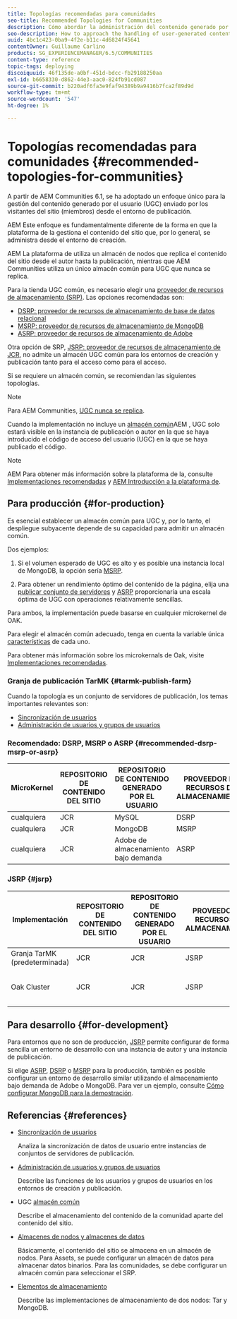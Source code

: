 ```yaml
---
title: Topologías recomendadas para comunidades
seo-title: Recommended Topologies for Communities
description: Cómo abordar la administración del contenido generado por el usuario (UGC)
seo-description: How to approach the handling of user-generated content (UGC)
uuid: 4bc1c423-0ba9-4f2e-b11c-4d6824f45641
contentOwner: Guillaume Carlino
products: SG_EXPERIENCEMANAGER/6.5/COMMUNITIES
content-type: reference
topic-tags: deploying
discoiquuid: 46f135de-a0bf-451d-bdcc-fb29188250aa
exl-id: b6658330-d862-44e3-aac0-824fb91cd087
source-git-commit: b220adf6fa3e9faf94389b9a9416b7fca2f89d9d
workflow-type: tm+mt
source-wordcount: '547'
ht-degree: 1%

---
```


# Topologías recomendadas para comunidades {#recommended-topologies-for-communities}

A partir de AEM Communities 6.1, se ha adoptado un enfoque único para la gestión del contenido generado por el usuario (UGC) enviado por los visitantes del sitio (miembros) desde el entorno de publicación.

AEM Este enfoque es fundamentalmente diferente de la forma en que la plataforma de la gestiona el contenido del sitio que, por lo general, se administra desde el entorno de creación.

AEM La plataforma de utiliza un almacén de nodos que replica el contenido del sitio desde el autor hasta la publicación, mientras que AEM Communities utiliza un único almacén común para UGC que nunca se replica.

Para la tienda UGC común, es necesario elegir una [proveedor de recursos de almacenamiento (SRP)](working-with-srp.md). Las opciones recomendadas son:

* [DSRP: proveedor de recursos de almacenamiento de base de datos relacional](dsrp.md)
* [MSRP: proveedor de recursos de almacenamiento de MongoDB](msrp.md)
* [ASRP: proveedor de recursos de almacenamiento de Adobe](asrp.md)

Otra opción de SRP, [JSRP: proveedor de recursos de almacenamiento de JCR](jsrp.md), no admite un almacén UGC común para los entornos de creación y publicación tanto para el acceso como para el acceso.

Si se requiere un almacén común, se recomiendan las siguientes topologías.

>[!NOTE]
>
>Para AEM Communities, [UGC nunca se replica](working-with-srp.md#ugc-never-replicated).
>
>Cuando la implementación no incluye un [almacén común](working-with-srp.md)AEM , UGC solo estará visible en la instancia de publicación o autor en la que se haya introducido el código de acceso del usuario (UGC) en la que se haya publicado el código.

>[!NOTE]
>
>AEM Para obtener más información sobre la plataforma de la, consulte [Implementaciones recomendadas](../../help/sites-deploying/recommended-deploys.md) y [AEM Introducción a la plataforma de](../../help/sites-deploying/data-store-config.md).

## Para producción {#for-production}

Es esencial establecer un almacén común para UGC y, por lo tanto, el despliegue subyacente depende de su capacidad para admitir un almacén común.

Dos ejemplos:

1. Si el volumen esperado de UGC es alto y es posible una instancia local de MongoDB, la opción sería [MSRP](msrp.md).

1. Para obtener un rendimiento óptimo del contenido de la página, elija una [publicar conjunto de servidores](../../help/sites-deploying/recommended-deploys.md#tarmk-farm) y [ASRP](asrp.md) proporcionaría una escala óptima de UGC con operaciones relativamente sencillas.

Para ambos, la implementación puede basarse en cualquier microkernel de OAK.

Para elegir el almacén común adecuado, tenga en cuenta la variable única [características](working-with-srp.md#characteristics-of-srp-options) de cada uno.

Para obtener más información sobre los microkernals de Oak, visite [Implementaciones recomendadas](../../help/sites-deploying/recommended-deploys.md).

### Granja de publicación TarMK {#tarmk-publish-farm}

Cuando la topología es un conjunto de servidores de publicación, los temas importantes relevantes son:

* [Sincronización de usuarios](sync.md)
* [Administración de usuarios y grupos de usuarios](users.md)

### Recomendado: DSRP, MSRP o ASRP {#recommended-dsrp-msrp-or-asrp}

| MicroKernel | REPOSITORIO DE CONTENIDO DEL SITIO | REPOSITORIO DE CONTENIDO GENERADO POR EL USUARIO | PROVEEDOR DE RECURSOS DE ALMACENAMIENTO | ALMACÉN COMÚN |
|-------------|------------------------|----------------------------------|---------------------------|---------------|
| cualquiera | JCR | MySQL | DSRP | Sí |
| cualquiera | JCR | MongoDB | MSRP | Sí |
| cualquiera | JCR | Adobe de almacenamiento bajo demanda | ASRP | Sí |

### JSRP {#jsrp}


| Implementación | REPOSITORIO DE CONTENIDO DEL SITIO | REPOSITORIO DE CONTENIDO GENERADO POR EL USUARIO | PROVEEDOR DE RECURSOS DE ALMACENAMIENTO | ALMACÉN COMÚN |
|----------------------|------------------------|----------------------------------|---------------------------|---------------------------------|
| Granja TarMK (predeterminada) | JCR | JCR | JSRP | No |
| Oak Cluster | JCR | JCR | JSRP | Sí solo para el entorno de publicación |

## Para desarrollo {#for-development}

Para entornos que no son de producción, [JSRP](jsrp.md) permite configurar de forma sencilla un entorno de desarrollo con una instancia de autor y una instancia de publicación.

Si elige [ASRP](asrp.md), [DSRP](dsrp.md) o [MSRP](msrp.md) para la producción, también es posible configurar un entorno de desarrollo similar utilizando el almacenamiento bajo demanda de Adobe o MongoDB. Para ver un ejemplo, consulte [Cómo configurar MongoDB para la demostración](demo-mongo.md).

## Referencias {#references}

* [Sincronización de usuarios](sync.md)

   Analiza la sincronización de datos de usuario entre instancias de conjuntos de servidores de publicación.

* [Administración de usuarios y grupos de usuarios](users.md)

   Describe las funciones de los usuarios y grupos de usuarios en los entornos de creación y publicación.

* UGC [almacén común](working-with-srp.md)

   Describe el almacenamiento del contenido de la comunidad aparte del contenido del sitio.

* [Almacenes de nodos y almacenes de datos](../../help/sites-deploying/data-store-config.md)

   Básicamente, el contenido del sitio se almacena en un almacén de nodos. Para Assets, se puede configurar un almacén de datos para almacenar datos binarios. Para las comunidades, se debe configurar un almacén común para seleccionar el SRP.

* [Elementos de almacenamiento](../../help/sites-deploying/storage-elements-in-aem-6.md)

   Describe las implementaciones de almacenamiento de dos nodos: Tar y MongoDB.
